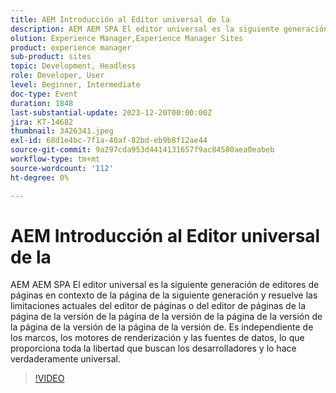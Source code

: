 ```yaml
---
title: AEM Introducción al Editor universal de la
description: AEM AEM SPA El editor universal es la siguiente generación de editores de páginas en contexto de la página de la siguiente generación y resuelve las limitaciones actuales del editor de páginas o del editor de páginas de la página de la versión de la página de la versión de la página de la versión de la página de la versión de la página de la versión de. Es independiente de los marcos, los motores de renderización y las fuentes de datos, lo que proporciona toda la libertad que buscan los desarrolladores y lo hace verdaderamente universal.
olution: Experience Manager,Experience Manager Sites
product: experience manager
sub-product: sites
topic: Development, Headless
role: Developer, User
level: Beginner, Intermediate
doc-type: Event
duration: 1848
last-substantial-update: 2023-12-20T00:00:00Z
jira: KT-14682
thumbnail: 3426341.jpeg
exl-id: 68d1e4bc-7f1a-40af-82bd-eb9b8f12ae44
source-git-commit: 9a297cda953d4414131657f9ac84580aea0eabeb
workflow-type: tm+mt
source-wordcount: '112'
ht-degree: 0%

---
```


# AEM Introducción al Editor universal de la

AEM AEM SPA El editor universal es la siguiente generación de editores de páginas en contexto de la página de la siguiente generación y resuelve las limitaciones actuales del editor de páginas o del editor de páginas de la página de la versión de la página de la versión de la página de la versión de la página de la versión de la página de la versión de. Es independiente de los marcos, los motores de renderización y las fuentes de datos, lo que proporciona toda la libertad que buscan los desarrolladores y lo hace verdaderamente universal.

>[!VIDEO](https://video.tv.adobe.com/v/3426341/?learn=on)
